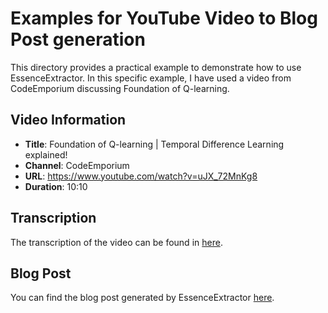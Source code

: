 # Examples for YouTube Video to Blog Post generation

This directory provides a practical example to demonstrate how to use EssenceExtractor. In this specific example, I have used a video from CodeEmporium discussing Foundation of Q-learning.

## Video Information

- **Title**: Foundation of Q-learning | Temporal Difference Learning explained!
- **Channel**: CodeEmporium
- **URL**: https://www.youtube.com/watch?v=uJX_72MnKg8
- **Duration**: 10:10

## Transcription
The transcription of the video can be found in [here](example_transcript.txt).

## Blog Post
You can find the blog post generated by EssenceExtractor [here](example.md).